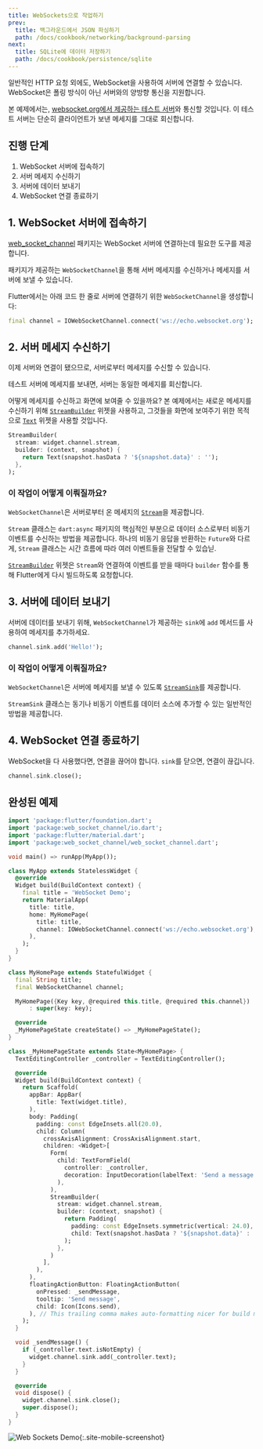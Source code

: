 ```yaml
---
title: WebSockets으로 작업하기
prev:
  title: 백그라운드에서 JSON 파싱하기
  path: /docs/cookbook/networking/background-parsing
next:
  title: SQLite에 데이터 저장하기
  path: /docs/cookbook/persistence/sqlite
---
```


일반적인 HTTP 요청 외에도, WebSocket을 사용하여 서버에 연결할 수 있습니다.
WebSocket은 폴링 방식이 아닌 서버와의 양방향 통신을 지원합니다.

본 예제에서는, [websocket.org에서 제공하는 테스트 서버](http://www.websocket.org/echo.html)와
통신할 것입니다. 이 테스트 서버는 단순히 클라이언트가 보낸 메세지를 그대로 회신합니다.

## 진행 단계

  1. WebSocket 서버에 접속하기
  2. 서버 메세지 수신하기
  3. 서버에 데이터 보내기
  4. WebSocket 연결 종료하기

## 1. WebSocket 서버에 접속하기

[web_socket_channel]({{site.pub-pkg}}/web_socket_channel) 패키지는 WebSocket 
서버에 연결하는데 필요한 도구를 제공합니다.

패키지가 제공하는 `WebSocketChannel`을 통해 서버 메세지를 수신하거나 메세지를 서버에
보낼 수 있습니다.

Flutter에서는 아래 코드 한 줄로 서버에 연결하기 위한 `WebSocketChannel`을 생성합니다:

<!-- skip -->
```dart
final channel = IOWebSocketChannel.connect('ws://echo.websocket.org');
```

## 2. 서버 메세지 수신하기

이제 서버와 연결이 됐으므로, 서버로부터 메세지를 수신할 수 있습니다.

테스트 서버에 메세지를 보내면, 서버는 동일한 메세지를 회신합니다.

어떻게 메세지를 수신하고 화면에 보여줄 수 있을까요? 본 예제에서는 새로운 메세지를
수신하기 위해
[`StreamBuilder`]({{site.api}}/flutter/widgets/StreamBuilder-class.html) 위젯을
사용하고, 그것들을 화면에 보여주기 위한 목적으로 
[`Text`]({{site.api}}/flutter/widgets/Text-class.html) 위젯을 사용할 것입니다.

<!-- skip -->
```dart
StreamBuilder(
  stream: widget.channel.stream,
  builder: (context, snapshot) {
    return Text(snapshot.hasData ? '${snapshot.data}' : '');
  },
);
```

### 이 작업이 어떻게 이뤄질까요?

`WebSocketChannel`은 서버로부터 온 메세지의
[`Stream`]({{site.api}}/flutter/dart-async/Stream-class.html)을
제공합니다.

`Stream` 클래스는 `dart:async` 패키지의 핵심적인 부분으로 데이터 소스로부터
비동기 이벤트를 수신하는 방법을 제공합니다. 하나의 비동기 응답을 반환하는 `Future`와 
다르게, `Stream` 클래스는 시간 흐름에 따라 여러 이벤트들을 전달할 수 있습닏.

[`StreamBuilder`]({{site.api}}/flutter/widgets/StreamBuilder-class.html) 위젯은
`Stream`와 연결하여 이벤트를 받을 때마다 `builder` 함수를 통해 Flutter에게 다시 
빌드하도록 요청합니다.

## 3. 서버에 데이터 보내기

서버에 데이터를 보내기 위해, `WebSocketChannel`가 제공하는 `sink`에 `add` 메서드를
사용하여 메세지를 추가하세요.

<!-- skip -->
```dart
channel.sink.add('Hello!');
```

### 이 작업이 어떻게 이뤄질까요?

`WebSocketChannel`은 서버에 메세지를 보낼 수 있도록
[`StreamSink`]({{site.api}}/flutter/dart-async/StreamSink-class.html)를
제공합니다.

`StreamSink` 클래스는 동기나 비동기 이벤트를 데이터 소스에 추가할 수 있는 일반적인 
방법을 제공합니다.

## 4. WebSocket 연결 종료하기

WebSocket을 다 사용했다면, 연결을 끊어야 합니다.
`sink`를 닫으면, 연결이 끊깁니다.

<!-- skip -->
```dart
channel.sink.close();
```

## 완성된 예제

```dart
import 'package:flutter/foundation.dart';
import 'package:web_socket_channel/io.dart';
import 'package:flutter/material.dart';
import 'package:web_socket_channel/web_socket_channel.dart';

void main() => runApp(MyApp());

class MyApp extends StatelessWidget {
  @override
  Widget build(BuildContext context) {
    final title = 'WebSocket Demo';
    return MaterialApp(
      title: title,
      home: MyHomePage(
        title: title,
        channel: IOWebSocketChannel.connect('ws://echo.websocket.org'),
      ),
    );
  }
}

class MyHomePage extends StatefulWidget {
  final String title;
  final WebSocketChannel channel;

  MyHomePage({Key key, @required this.title, @required this.channel})
      : super(key: key);

  @override
  _MyHomePageState createState() => _MyHomePageState();
}

class _MyHomePageState extends State<MyHomePage> {
  TextEditingController _controller = TextEditingController();

  @override
  Widget build(BuildContext context) {
    return Scaffold(
      appBar: AppBar(
        title: Text(widget.title),
      ),
      body: Padding(
        padding: const EdgeInsets.all(20.0),
        child: Column(
          crossAxisAlignment: CrossAxisAlignment.start,
          children: <Widget>[
            Form(
              child: TextFormField(
                controller: _controller,
                decoration: InputDecoration(labelText: 'Send a message'),
              ),
            ),
            StreamBuilder(
              stream: widget.channel.stream,
              builder: (context, snapshot) {
                return Padding(
                  padding: const EdgeInsets.symmetric(vertical: 24.0),
                  child: Text(snapshot.hasData ? '${snapshot.data}' : ''),
                );
              },
            )
          ],
        ),
      ),
      floatingActionButton: FloatingActionButton(
        onPressed: _sendMessage,
        tooltip: 'Send message',
        child: Icon(Icons.send),
      ), // This trailing comma makes auto-formatting nicer for build methods.
    );
  }

  void _sendMessage() {
    if (_controller.text.isNotEmpty) {
      widget.channel.sink.add(_controller.text);
    }
  }

  @override
  void dispose() {
    widget.channel.sink.close();
    super.dispose();
  }
}
```

![Web Sockets Demo](/images/cookbook/web-sockets.gif){:.site-mobile-screenshot}
